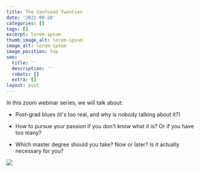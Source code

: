 ```yaml
---
title: The Confused Twenties
date: '2021-09-20'
categories: []
tags: []
excerpt: lorem-ipsum
thumb_image_alt: lorem-ipsum
image_alt: lorem-ipsum
image_position: top
seo:
  title: ''
  description: ''
  robots: []
  extra: []
layout: post
---
```

In this zoom webinar series, we will talk about:

*   Post-grad blues (it's too real, and why is nobody talking about it?)

*   How to pursue your passion if you don't know what it is? Or if you have too many? 

*   Which master degree should you take? Now or later? Is it actually necessary for you?

![](images/WhatsApp%20Image%202021-06-01%20at%2023.09.22%20\(1\).jpeg)

